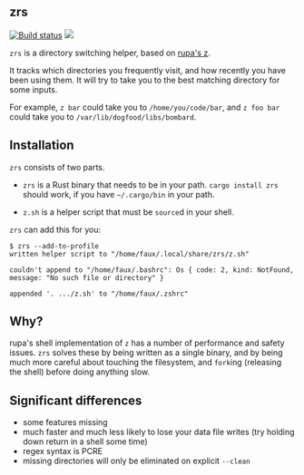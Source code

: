 ## zrs

[![Build status](https://api.travis-ci.org/FauxFaux/zrs.png)](https://travis-ci.org/FauxFaux/zrs)
[![](https://img.shields.io/crates/v/zrs.svg)](https://crates.io/crates/zrs)

`zrs` is a directory switching helper, based on
[rupa's z](https://github.com/rupa/z).

It tracks which directories you frequently visit, and
how recently you have been using them. It will try to take
you to the best matching directory for some inputs.

For example, `z bar` could take you to `/home/you/code/bar`, and
`z foo bar` could take you to `/var/lib/dogfood/libs/bombard`.

## Installation

`zrs` consists of two parts.

 * `zrs` is a Rust binary that needs to
    be in your path. `cargo install zrs` should work, if you have
    `~/.cargo/bin` in your path.

 * `z.sh` is a helper script that must be `source`d in your shell.

`zrs` can add this for you:

```
$ zrs --add-to-profile
written helper script to "/home/faux/.local/share/zrs/z.sh"

couldn't append to "/home/faux/.bashrc": Os { code: 2, kind: NotFound, message: "No such file or directory" }

appended '. .../z.sh' to "/home/faux/.zshrc"
```

## Why?

rupa's shell implementation of `z` has a number of performance and
safety issues. `zrs` solves these by being written as a single binary,
and by being much more careful about touching the filesystem, and
`fork`ing (releasing the shell) before doing anything slow.


## Significant differences

 * some features missing
 * much faster and much less likely to lose your data file writes
    (try holding down return in a shell some time)
 * regex syntax is PCRE
 * missing directories will only be eliminated on explicit `--clean`
